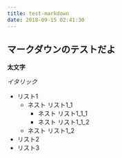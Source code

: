 ```yaml
---
title: test-markdown
date: 2018-09-15 02:41:30
---
```


## マークダウンのテストだよ

**太文字**

*イタリック*

- リスト1
  - ネスト リスト1_1
     - ネスト リスト1_1_1
     - ネスト リスト1_1_2
  - ネスト リスト1_2
- リスト2
- リスト3

